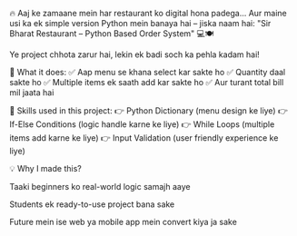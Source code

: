 🔥 Aaj ke zamaane mein har restaurant ko digital hona padega...
Aur maine usi ka ek simple version Python mein banaya hai – jiska naam hai:
"Sir Bharat Restaurant – Python Based Order System" 💻🍽️

Ye project chhota zarur hai, lekin ek badi soch ka pehla kadam hai!

🧠 What it does:
✅ Aap menu se khana select kar sakte ho
✅ Quantity daal sakte ho
✅ Multiple items ek saath add kar sakte ho
✅ Aur turant total bill mil jaata hai

🎯 Skills used in this project:
👉 Python Dictionary (menu design ke liye)
👉 If-Else Conditions (logic handle karne ke liye)
👉 While Loops (multiple items add karne ke liye)
👉 Input Validation (user friendly experience ke liye)

💡 Why I made this?

Taaki beginners ko real-world logic samajh aaye

Students ek ready-to-use project bana sake

Future mein ise web ya mobile app mein convert kiya ja sake

